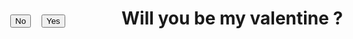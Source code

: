 <html>
<head>
<style>
#n {
	position: absolute;
	top:100px;
	left: 50px;
}
#y {
	position: absolute;
	top:100px;
	left: 100px;
}
</style>
	<title> Will you be my valentine</title>
</head>
<body>
  <h1> Will you be my valentine ?</h1>
  <button type="button" id="y" onmouseover="myYesFuntion()"> Yes</button>
  <button type="button" id="n" onmouseover="myFunction()">No</button>
  <script>
	function myFunction(){
		document.getElementById("n").style.left = (Math.random() * 500) + "px";
		document.getElementById("n").style.top = (Math.random() * 500) + "px";
		//myFunction();
	}
	function myYesFunction() {
	    alert("so sweet");
	}
</script>
</body>
</html>

